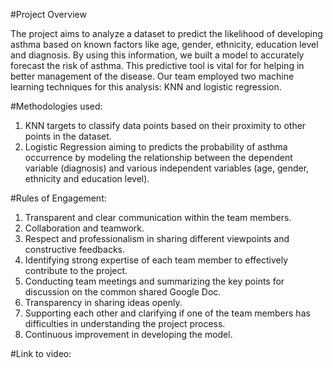 #Project Overview

The project aims to analyze a dataset to predict the likelihood of developing asthma based on known factors like age, gender, ethnicity, education level and diagnosis. By using this information, we built a model to accurately forecast the risk of asthma. This predictive tool is vital for for  helping in  better management of the disease. Our team  employed two machine learning techniques for this analysis: KNN and logistic regression.

#Methodologies used:
1. KNN targets  to classify data points based on their proximity to other points in the dataset.
2. Logistic Regression aiming  to predicts the probability of asthma occurrence by modeling the relationship between the dependent variable (diagnosis)  and various independent variables (age, gender, ethnicity and education level).

#Rules of Engagement:
1. Transparent and clear communication within the team members.
2. Collaboration and teamwork.
3. Respect and professionalism in sharing different viewpoints and constructive feedbacks.
4. Identifying strong expertise of each team member to effectively contribute to the project.
5. Conducting team meetings and summarizing the key points for discussion on the common shared Google Doc.
6. Transparency in sharing ideas openly.
7. Supporting each other and clarifying if one of the team members has difficulties in understanding the project process.
8. Continuous improvement in developing the model.

  
#Link to video: 
